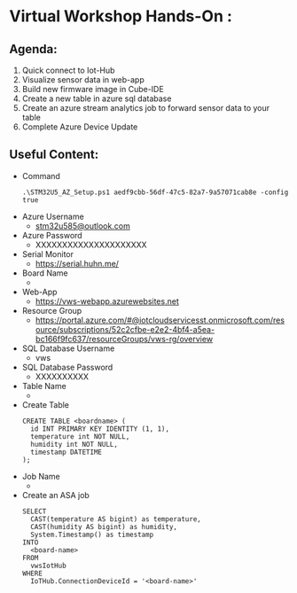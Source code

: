 # Virtual Workshop Hands-On :

## Agenda:  

   1. Quick connect to Iot-Hub
   2. Visualize sensor data in web-app
   3. Build new firmware image in Cube-IDE
   4. Create a new table in azure sql database
   5. Create an azure stream analytics job to forward sensor data to your table
   6. Complete Azure Device Update


## Useful Content:

  - Command
    ```
    .\STM32U5_AZ_Setup.ps1 aedf9cbb-56df-47c5-82a7-9a57071cab8e -config true
    ```
  - Azure Username
    - stm32u585@outlook.com
  - Azure Password
    - XXXXXXXXXXXXXXXXXXXXX
  - Serial Monitor
    - https://serial.huhn.me/
  - Board Name
    - <Paste-name-here>
  - Web-App
    - https://vws-webapp.azurewebsites.net 
  - Resource Group
    - https://portal.azure.com/#@iotcloudservicesst.onmicrosoft.com/resource/subscriptions/52c2cfbe-e2e2-4bf4-a5ea-bc166f9fc637/resourceGroups/vws-rg/overview
  - SQL Database Username
    - vws
  - SQL Database Password
    - XXXXXXXXXX
  - Table Name
    - <Paste-name-here>
  - Create Table
    ```
    CREATE TABLE <boardname> (
      id INT PRIMARY KEY IDENTITY (1, 1),
      temperature int NOT NULL,
      humidity int NOT NULL,
      timestamp DATETIME
    );
    ```
  - Job Name
    - <Paste-name-here>
  - Create an ASA job
    ```
    SELECT
      CAST(temperature AS bigint) as temperature,
      CAST(humidity AS bigint) as humidity,
      System.Timestamp() as timestamp
    INTO
      <board-name>
    FROM
      vwsIotHub
    WHERE
      IoTHub.ConnectionDeviceId = '<board-name>'
    ```


